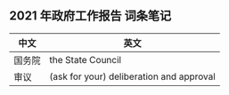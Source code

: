 ## 2021 年政府工作报告 词条笔记

| 中文 | 英文
| --- | ---
| 国务院 | the State Council
| 审议 | (ask for your) deliberation and approval
